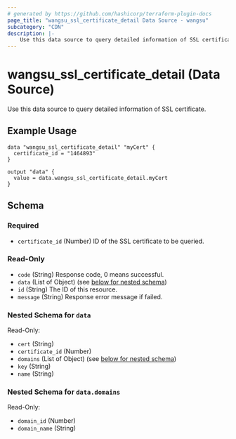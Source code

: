 ```yaml
---
# generated by https://github.com/hashicorp/terraform-plugin-docs
page_title: "wangsu_ssl_certificate_detail Data Source - wangsu"
subcategory: "CDN"
description: |-
    Use this data source to query detailed information of SSL certificate.
---
```


# wangsu_ssl_certificate_detail (Data Source)

Use this data source to query detailed information of SSL certificate.

## Example Usage

```hcl
data "wangsu_ssl_certificate_detail" "myCert" {
  certificate_id = "1464893"
}

output "data" {
  value = data.wangsu_ssl_certificate_detail.myCert
}
```



<!-- schema generated by tfplugindocs -->
## Schema

### Required

- `certificate_id` (Number) ID of the SSL certificate to be queried.

### Read-Only

- `code` (String) Response code, 0 means successful.
- `data` (List of Object) (see [below for nested schema](#nestedatt--data))
- `id` (String) The ID of this resource.
- `message` (String) Response error message if failed.

<a id="nestedatt--data"></a>
### Nested Schema for `data`

Read-Only:

- `cert` (String)
- `certificate_id` (Number)
- `domains` (List of Object) (see [below for nested schema](#nestedobjatt--data--domains))
- `key` (String)
- `name` (String)

<a id="nestedobjatt--data--domains"></a>
### Nested Schema for `data.domains`

Read-Only:

- `domain_id` (Number)
- `domain_name` (String)
